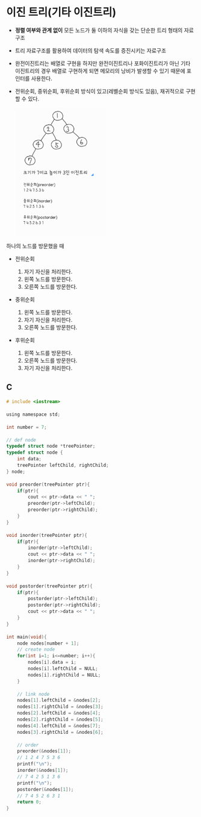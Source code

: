 # 이진 트리(기타 이진트리)

- **정렬 여부와 관계 없이** 모든 노드가 둘 이하의 자식을 갖는 단순한 트리 형태의 자료구조

- 트리 자료구조를 활용하여 데이터의 탐색 속도를 증진시키는 자료구조

- 완전이진트리는 배열로 구현을 하지만 완전이진트리나 포화이진트리가 아닌 기타 이진트리의 경우 배열로 구현하게 되면 메모리의 낭비가 발생할 수 있기 때문에 포인터를 사용한다.

- 전위순회, 중위순회, 후위순회 방식이 있고(레벨순회 방식도 있음), 재귀적으로 구현할 수 있다.

    <img width="50%" src="./binarytree.jpg" >

하나의 노드를 방문했을 때

- 전위순회

  1. 자기 자신을 처리한다.
  2. 왼쪽 노드를 방문한다.
  3. 오른쪽 노드를 방문한다.

- 중위순회

  1. 왼쪽 노드를 방문한다.
  2. 자기 자신을 처리한다.
  3. 오른쪽 노드를 방문한다.

- 후위순회
  1. 왼쪽 노드를 방문한다.
  2. 오른쪽 노드를 방문한다.
  3. 자기 자신을 처리한다.

## C

```c
# include <iostream>

using namespace std;

int number = 7;

// def node
typedef struct node *treePointer;
typedef struct node {
	int data;
	treePointer leftChild, rightChild;
} node;

void preorder(treePointer ptr){
	if(ptr){
		cout << ptr->data << " ";
		preorder(ptr->leftChild);
		preorder(ptr->rightChild);
	}
}

void inorder(treePointer ptr){
	if(ptr){
		inorder(ptr->leftChild);
		cout << ptr->data << " ";
		inorder(ptr->rightChild);
	}
}

void postorder(treePointer ptr){
	if(ptr){
		postorder(ptr->leftChild);
		postorder(ptr->rightChild);
		cout << ptr->data << " ";
	}
}

int main(void){
	node nodes[number + 1];
	// create node
	for(int i=1; i<=number; i++){
		nodes[i].data = i;
		nodes[i].leftChild = NULL;
		nodes[i].rightChild = NULL;
	}

	// link node
	nodes[1].leftChild = &nodes[2];
	nodes[1].rightChild = &nodes[3];
	nodes[2].leftChild = &nodes[4];
	nodes[2].rightChild = &nodes[5];
	nodes[4].leftChild = &nodes[7];
	nodes[3].rightChild = &nodes[6];

	// order
	preorder(&nodes[1]);
	// 1 2 4 7 5 3 6
	printf("\n");
	inorder(&nodes[1]);
	// 7 4 2 5 1 3 6
	printf("\n");
	postorder(&nodes[1]);
	// 7 4 5 2 6 3 1
	return 0;
}

```

